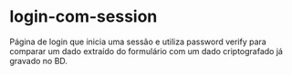 # login-com-session
Página de login que inicia uma sessão e utiliza password verify para comparar um dado extraído do formulário com um dado criptografado já gravado no BD.
